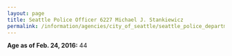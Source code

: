 ```yaml
---
layout: page
title: Seattle Police Officer 6227 Michael J. Stankiewicz
permalink: /information/agencies/city_of_seattle/seattle_police_department/copbook/6227/
---
```


**Age as of Feb. 24, 2016:** 44
